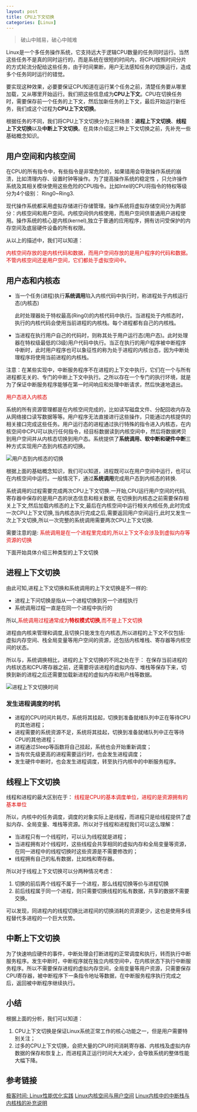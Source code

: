 ```yaml
---
layout: post
title: CPU上下文切换
categories: [Linux]
---
```


> 破山中贼易，破心中贼难

Linux是一个多任务操作系统，它支持远大于逻辑CPU数量的任务同时运行。当然这些任务不是真的同时运行的，而是系统在很短的时间内，将CPU按照时间分片的方式轮流分配给这些任务，由于时间果断，用户无法感知任务的切换运行，造成多个任务同时运行的错觉。

要实现这种效果，必要要保证CPU知道在运行某个任务之前，清楚任务要从哪里加载，又从哪里开始运行。我们把这些信息成为**CPU上下文**。CPU在切换任务时，需要保存前一个任务的上下文，然后加新任务的上下文，最后开始运行新任务，我们成这个过程为**CPU上下文切换**。

根据任务的不同，我们将CPU上下文切换分为三种场景：**进程上下文切换**、**线程上下文切换**以及**中断上下文切换**。在具体介绍这三种上下文切换之前，先补充一些基础概念知识。

## 用户空间和内核空间

在CPU的所有指令中，有些指令是非常危险的，如果错用会导致操作系统的崩溃，比如清理内存、设置时钟等操作。为了提高操作系统的稳定性 ，只允许操作系统及其相关模块使用这些危险的CPU指令。比如Intel的CPU将指令的特权等级分为4个级别： Ring0~Ring3.

现代操作系统都采用虚拟存储进行存储管理。操作系统将虚拟存储空间分为两部分：内核空间和用户空间。内核空间供内核使用，而用户空间供普通用户进程使用。操作系统的核心是内核(kernel),独立于普通的应用程序，拥有访问受保护的内存空间及底层硬件设备的所有权限。

从以上的描述中，我们可以知道：

<font color="#dd0000">内核空间存放的是内核代码和数据，而用户空间存放的是用户程序的代码和数据。不管内核空间还是用户空间，它们都处于虚拟空间中。</font>

## 用户态和内核态

- 当一个任务(进程)执行**系统调用**陷入内核代码中执行时，称进程处于内核运行态(内核态)
  
  此时处理器处于特权最高(Ring0)的内核代码中执行。当进程处于内核态时，执行的内核代码会使用当前进程的内核栈。每个进程都有自己的内核栈。

- 当进程在执行用户自己的代码时，则称其处于用户运行态(用户态)。此时处理器在特权级最低的(3级)用户代码中执行。当正在执行的用户程序被中断程序中断时，此时用户程序也可以象征性的称为处于进程的内核台态，因为中断处理程序将使用当前进程的内核栈。

注意：在某些实现中，中断服务程序不在进程的上下文中执行，它们在一个与所有进程都无关的、专门的中断上下文中执行。之所以存在一个专门的执行环境，就是为了保证中断服务程序能够在第一时间响应和处理中断请求，然后快速地退出。


<font color="#dd0000">用户态进入内核态</font>

系统的所有资源管理都是在内核空间完成的，比如读写磁盘文件、分配回收内存及从网络接口读写数据等等。用户程序无法直接进行这些操作，只能通过内核提供的相关接口完成这些任务。用户运行态的进程通过执行特殊的指令进入内核态，在内核空间中CPU可以执行任何指令，经目标数据读到内核空间中，然后将数据拷贝到用户空间并从内核态切换到用户态。系统提供了**系统调用、软中断和硬件中断**三种方式实现用户态到内核态的切换。

![用户态到内核态的切换](http://blog.linyimin.club/images/posts/用户态到内核态的切换.png)

根据上面的基础概念知识，我们可以知道，进程既可以在用户空间中运行，也可以在内核空间中运行。一般情况下，通过**系统调用**完成用户态到内核态的转换.

系统调用的过程需要完成两次CPU上下文切换.一开始,CPU运行用户空间的代码,寄存器中保存的是用户态的状态信息和相关数据, 在切换到内核态之前需要保存相关上下文,然后加载内核态的上下文,最后在内核空间中运行相关内核任务,此时完成一次CPU上下文切换,当内核态执行完成之后,需要返回用户空间运行,此时又发生一次上下文切换,所以一次完整的系统调用需要两次CPU上下文切换.

需要注意的是: <font color="#dd0000">系统调用是在一个进程里完成的,所以上下文不会涉及到虚拟内存等资源的切换</font>

下面开始具体介绍三种类型的上下文切换

## 进程上下文切换

由此可知,进程上下文切换和系统调用的上下文切换是不一样的:

- 进程上下问切换是指从一个进程切换到另一个进程执行
- 系统调用过程一直是在同一个进程中执行的

所以,<font color="#dd0000">系统调用过程通常成为**特权模式切换**,而不是上下文切换</font>

进程由内核来管理和调度,且切换只能发生在内核态,所以进程的上下文不仅包括: 虚拟内存空间、栈全局变量等用户空间的资源，还包括内核堆栈、寄存器等内核空间的状态。

所以与，系统调换相比，进程的上下文切换的不同之处在于： 在保存当前进程的内核状态和CPU寄存器之前，还需要将该进程的虚拟内存、堆栈等保存下来，切换到新的进程之后还需要加载新进程的虚拟内存和用户栈等数据。

![进程上下文切换时间](http://blog.linyimin.club/images/posts/进程上下文切换时间.png)

### 发生进程调度的时机

- 进程的CPU时间片耗尽，系统将其挂起，切换到准备就绪队列中正在等待CPU的其他进程；
- 进程需要的系统资源不足，系统将其挂起，切换到准备就绪队列中正在等待CPU的其他进程；
- 进程通过Sleep等函数将自己挂起，系统也会开始重新调度；
- 当有优先级更高的进程需要运行时，也会发生进程调度；
- 发生硬件中断时，也会发生进程调度，转至执行内核中的中断服务程序。

## 线程上下文切换

线程和进程的最大区别在于： <font color="#dd0000">线程是CPU的基本调度单位，进程的是资源拥有的基本单位</font>

所以，内核中的任务调度，调度的对象实际上是线程，而进程只是给线程提供了虚拟内存、全局变量、堆栈等资源。所以对于线程和进程我们可以这么理解：

- 当进程只有一个线程时，可以认为线程就是进程；
- 当进程拥有对个线程时，这些线程会共享相同的虚拟内存和全局变量等资源，在同一进程中的线程切换时这些资源是不需要修改的；
- 线程拥有自己的私有数据，比如栈和寄存器。

所以对于线程上下文切换可以分两种情况考虑：

1. 切换的前后两个线程不属于一个进程，那么线程切换等价与进程切换
2. 前后线程属于同一个进程，则只需要切换线程的私有数据，共享的数据不需要交换。


可以发现，同进程内的线程切换比进程间的切换消耗的资源更少，这也是使用多线程替代多进程的一个巨大优势。

## 中断上下文切换

为了快速响应硬件的事件，中断处理会打断进程的正常调度和执行，转而执行中断服务程序。发生中断时，中断程序就在独立内核空间中，在内核状态下执行中断服务程序。所以不需要保存进程的虚拟内存空间，全局变量等用户资源，只需要保存CPU寄存器，被中断程序下一条指令地址等数据，在中断服务程序执行完成之后，返回被中断程序继续执行。

## 小结

根据上面的分析，我们可以知道：

1. CPU上下文切换是保证Linux系统正常工作的核心功能之一，但是用户需要特别关注；
2. 过多的CPU上下文切换，会把大量的CPU时间消耗寄存器、内核栈及虚拟内存数据的保存和恢复上，而进程真正运行时间大大减少，会导致系统的整体性能大幅下降。


## 参考链接

[极客时间: Linux性能优化实践](https://time.geekbang.org/column/article/69859)
[Linux内核空间与用户空间](https://www.cnblogs.com/sparkdev/p/8410350.html)
[Linux内核中的中断栈与内核栈的补充说明](https://blog.csdn.net/hovan/article/details/51996603)
